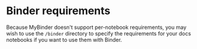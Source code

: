 # Binder requirements

Because MyBinder doesn't support per-notebook requirements, you may wish to use the `/binder` directory to specify the requirements for your docs notebooks if you want to use them with Binder.